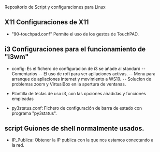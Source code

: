 Repositorio de Script y configuraciones para Linux


## X11 Configuraciones de X11
- "90-touchpad.conf" Permite el uso de los gestos de TouchPAD.

## i3 Configuraciones para el funcionamiento de "i3wm" 
- config: Es el fichero de configuración de i3 se añade al standard
-- Comentarios
-- El uso de rofi para ver apliaciones activas.
-- Menu para arranque de apliaciones internet y movimiento a WS10.
-- Solucion de problemas zoom y VirtualBox en la apertura de ventanas.
- Plantilla de teclas de uso i3, con las opciones añadidas y funciones empleadas

- py3status.conf:  Fichero de configuración de barra de estado con programa "py3status".

## script Guiones de shell normalmente usados.
- IP_Publica: Obtener la IP publica con la que nos estamos conectando a la red.

